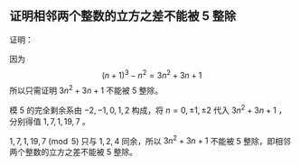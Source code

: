 ## 证明相邻两个整数的立方之差不能被 $5$ 整除

证明：

因为 
$$(n+1)^3-n^2=3n^2+3n+1$$
所以只需证明 $3n^2+3n+1$ 不能被 $5$ 整除。

模 $5$ 的完全剩余系由 $-2,-1,0,1,2$ 构成，将 $n=0,\pm1,\pm2$ 代入 $3n^2+3n+1$ ，分别得值 $1,7,1,19,7$ 。

$1,7,1,19,7\pmod 5$ 只与 $1,2,4$ 同余，所以 $3n^2+3n+1$ 不能被 $5$ 整除，即相邻两个整数的立方之差不能被 $5$ 整除。
